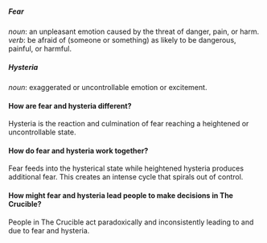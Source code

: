 ##### Fear
_noun_: an unpleasant emotion caused by the threat of danger, pain, or harm.
_verb_: be afraid of (someone or something) as likely to be dangerous, painful, or harmful.
##### Hysteria
_noun_: exaggerated or uncontrollable emotion or excitement.
#### How are fear and hysteria different?
Hysteria is the reaction and culmination of fear reaching a heightened or uncontrollable state.
#### How do fear and hysteria work together?
Fear feeds into the hysterical state while heightened hysteria produces additional fear. This creates an intense cycle that spirals out of control.

#### How might fear and hysteria lead people to make decisions in The Crucible?
People in The Crucible act paradoxically and inconsistently leading to and due to fear and hysteria.